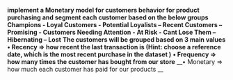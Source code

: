
__implement a Monetary model for customers behavior for product purchasing and segment each customer based on the below groups__
   __Champions - Loyal Customers - Potential Loyalists – Recent Customers – Promising - Customers Needing Attention - At Risk - Cant Lose        Them – Hibernating – Lost__
   __The customers will be grouped based on 3 main values__
      __• Recency => how recent the last transaction is (Hint: choose a reference date, which is the most recent purchase in the dataset )__
      __• Frequency => how many times the customer has bought from our store__
      __• Monetary => how much each customer has paid for our products __ 
